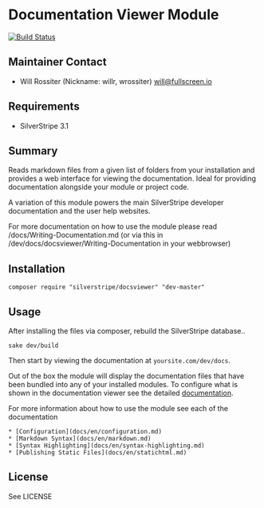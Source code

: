# Documentation Viewer Module

[![Build Status](https://secure.travis-ci.org/silverstripe/silverstripe-docsviewer.png?branch=master)](http://travis-ci.org/silverstripe/silverstripe-docsviewer)

## Maintainer Contact

* Will Rossiter (Nickname: willr, wrossiter) 
 <will@fullscreen.io>

## Requirements

* SilverStripe 3.1

## Summary

Reads markdown files from a given list of folders from your installation and 
provides a web interface for viewing the documentation. Ideal for providing 
documentation alongside your module or project code. 

A variation of this module powers the main SilverStripe developer documentation
and the user help websites.

For more documentation on how to use the module please read /docs/Writing-Documentation.md 
(or via this in /dev/docs/docsviewer/Writing-Documentation in your webbrowser)

## Installation

	composer require "silverstripe/docsviewer" "dev-master"

## Usage

After installing the files via composer, rebuild the SilverStripe database..

	sake dev/build

Then start by viewing the documentation at `yoursite.com/dev/docs`.

Out of the box the module will display the documentation files that have been
bundled into any of your installed modules. To configure what is shown in the 
documentation viewer see the detailed [documentation](docs/en/configuration.md).

For more information about how to use the module see each of the documentation 

	* [Configuration](docs/en/configuration.md)
	* [Markdown Syntax](docs/en/markdown.md)
	* [Syntax Highlighting](docs/en/syntax-highlighting.md)
	* [Publishing Static Files](docs/en/statichtml.md)

## License

See LICENSE